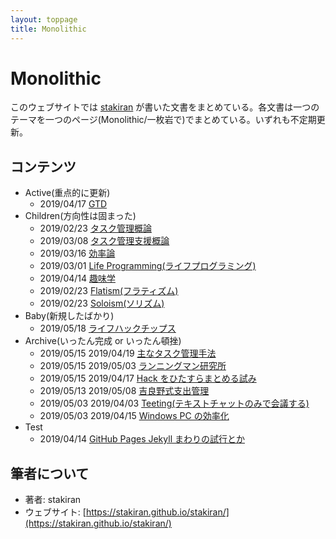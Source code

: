 ```yaml
---
layout: toppage
title: Monolithic
---
```


# Monolithic
このウェブサイトでは [stakiran](https://stakiran.github.io/stakiran/) が書いた文書をまとめている。各文書は一つのテーマを一つのページ(Monolithic/一枚岩で)でまとめている。いずれも不定期更新。

## コンテンツ
- Active(重点的に更新)
  - 2019/04/17 [GTD](gtd.md)
- Children(方向性は固まった)
  - 2019/02/23 [タスク管理概論](task_management.md)
  - 2019/03/08 [タスク管理支援概論](task_management_support.md)
  - 2019/03/16 [効率論](efficy.md)
  - 2019/03/01 [Life Programming(ライフプログラミング)](life_programming.md)
  - 2019/04/14 [趣味学](hobbilogy.md)
  - 2019/02/23 [Flatism(フラティズム)](flatism.md)
  - 2019/02/23 [Soloism(ソリズム)](soloism.md)
- Baby(新規したばかり)
  - 2019/05/18 [ライフハックチップス](lifehack_tips.md)
- Archive(いったん完成 or いったん頓挫)
  - 2019/05/15 2019/04/19 [主なタスク管理手法](task_management_methods.md)
  - 2019/05/15 2019/05/03 [ランニングマン研究所](runningman.md)
  - 2019/05/15 2019/04/17 [Hack をひたすらまとめる試み](hacks.md)
  - 2019/05/13 2019/05/08 [吉良野式支出管理](staspecon.md)
  - 2019/05/03 2019/04/03 [Teeting(テキストチャットのみで会議する)](teeting.md)
  - 2019/05/03 2019/04/15 [Windows PC の効率化](efficy_windows.md)
- Test
  - 2019/04/14 [GitHub Pages Jekyll まわりの試行とか](test_githuboages_jekyll.md)

## 筆者について
- 著者: stakiran
- ウェブサイト: [https://stakiran.github.io/stakiran/](https://stakiran.github.io/stakiran/)
